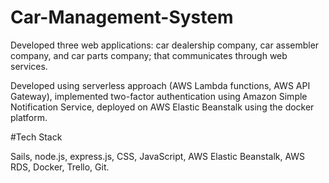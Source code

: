 # Car-Management-System
Developed three web applications: car dealership company, car assembler company, and car parts company; that communicates through web services.

Developed using serverless approach (AWS Lambda functions, AWS API Gateway), implemented two-factor authentication using Amazon Simple Notification Service, deployed on AWS Elastic Beanstalk using the docker platform. 

#Tech Stack

 Sails, node.js, express.js, CSS, JavaScript, AWS Elastic Beanstalk, AWS RDS, Docker, Trello, Git.
